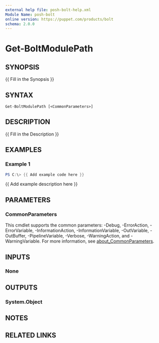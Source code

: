 ```yaml
---
external help file: posh-bolt-help.xml
Module Name: posh-bolt
online version: https://puppet.com/products/bolt
schema: 2.0.0
---
```


# Get-BoltModulePath

## SYNOPSIS
{{ Fill in the Synopsis }}

## SYNTAX

```
Get-BoltModulePath [<CommonParameters>]
```

## DESCRIPTION
{{ Fill in the Description }}

## EXAMPLES

### Example 1
```powershell
PS C:\> {{ Add example code here }}
```

{{ Add example description here }}

## PARAMETERS

### CommonParameters
This cmdlet supports the common parameters: -Debug, -ErrorAction, -ErrorVariable, -InformationAction, -InformationVariable, -OutVariable, -OutBuffer, -PipelineVariable, -Verbose, -WarningAction, and -WarningVariable. For more information, see [about_CommonParameters](http://go.microsoft.com/fwlink/?LinkID=113216).

## INPUTS

### None

## OUTPUTS

### System.Object
## NOTES

## RELATED LINKS
